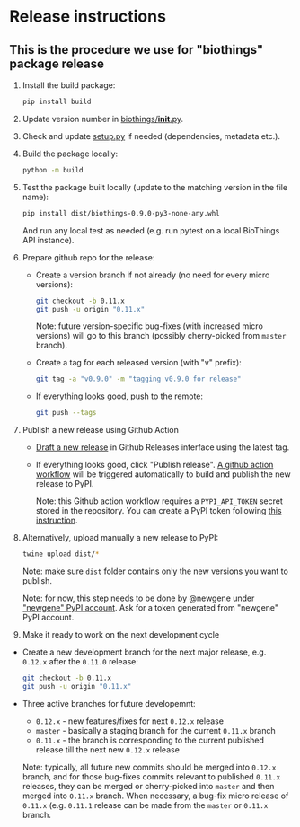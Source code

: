 # Release instructions

## This is the procedure we use for "biothings" package release

1. Install the build package:

   ```bash
   pip install build
   ```

2. Update version number in [biothings/__init__.py](biothings/__init__.py).

3. Check and update [setup.py](setup.py) if needed (dependencies, metadata etc.).

4. Build the package locally:

   ```bash
   python -m build
   ```

5. Test the package built locally (update to the matching version in the file name):

   ```bash
   pip install dist/biothings-0.9.0-py3-none-any.whl
   ```

   And run any local test as needed (e.g. run pytest on a local BioThings API instance).

6. Prepare github repo for the release:

   * Create a version branch if not already (no need for every micro versions):

     ```bash
     git checkout -b 0.11.x
     git push -u origin "0.11.x"
     ```

     Note: future version-specific bug-fixes (with increased micro versions) will go to this branch (possibly cherry-picked from `master` branch).

   * Create a tag for each released version (with "v" prefix):

     ```bash
     git tag -a "v0.9.0" -m "tagging v0.9.0 for release"
     ```

   * If everything looks good, push to the remote:

     ```bash
     git push --tags
     ```

7. Publish a new release using Github Action

   * [Draft a new release](https://github.com/biothings/biothings.api/releases/new) in Github Releases interface using the latest tag.
   * If everything looks good, click "Publish release". [A github action workflow](.github/workflows/pypi-publish.yml) will be triggered automatically to build and publish the new release to PyPI.

     Note: this Github action workflow requires a `PYPI_API_TOKEN` secret stored in the repository. You can create a PyPI token following [this instruction](https://pypi.org/help/#apitoken).

8. Alternatively, upload manually a new release to PyPI:

   ```bash
   twine upload dist/*
   ```

    Note: make sure `dist` folder contains only the new versions you want to publish.

    Note: for now, this step needs to be done by @newgene under ["newgene" PyPI account](https://pypi.org/user/newgene/). Ask for a token generated from "newgene" PyPI account.

9. Make it ready to work on the next development cycle

* Create a new development branch for the next major release, e.g. `0.12.x` after the `0.11.0` release:

   ```bash
   git checkout -b 0.11.x
   git push -u origin "0.11.x"
   ```

* Three active branches for future developemnt:

  * `0.12.x` - new features/fixes for next `0.12.x` release
  * `master` - basically a staging branch for the current `0.11.x` branch
  * `0.11.x` - the branch is corresponding to the current published release till the next new `0.12.x` release

  Note: typically, all future new commits should be merged into `0.12.x` branch, and for those bug-fixes commits relevant to published `0.11.x` releases, they can be merged or cherry-picked into `master` and then merged into `0.11.x` branch. When necessary, a bug-fix micro release of `0.11.x` (e.g. `0.11.1` release can be made from the `master` or `0.11.x` branch.
